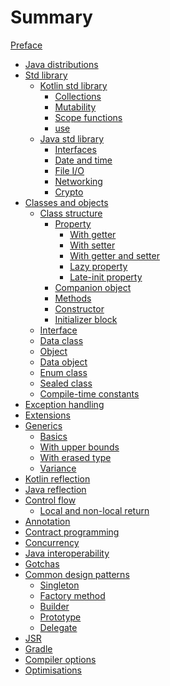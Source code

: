 # Summary

[Preface](./preface.md)

- [Java distributions](./java_distributions.md)
- [Std library](./std_library/std_library.md)
    - [Kotlin std library](./std_library/kotlin_std_library/kotlin_std_library.md)
        - [Collections](./std_library/kotlin_std_library/collections.md)
        - [Mutability](./std_library/kotlin_std_library/mutability.md)
        - [Scope functions](./std_library/kotlin_std_library/scope_functions.md)
        - [use](./std_library/kotlin_std_library/use.md)
    - [Java std library](./std_library/java_std_library/java_std_library.md)
        - [Interfaces]()
        - [Date and time]()
        - [File I/O]()
        - [Networking]()
        - [Crypto]()
- [Classes and objects](./classes_and_objects/classes_and_objects.md)
    - [Class structure](./classes_and_objects/class_structure/class.md)
        - [Property](./classes_and_objects/class_structure/property.md)
            - [With getter](./classes_and_objects/class_structure/property_with_getter.md)
            - [With setter](./classes_and_objects/class_structure/property_with_setter.md)
            - [With getter and setter](./classes_and_objects/class_structure/property_with_getter_and_setter.md)
            - [Lazy property](./classes_and_objects/class_structure/lazy_property.md)
            - [Late-init property](./classes_and_objects/class_structure/late-init_property.md)
        - [Companion object](./classes_and_objects/class_structure/companion_object.md)
        - [Methods](./classes_and_objects/class_structure/methods.md)
        - [Constructor](./classes_and_objects/class_structure/constructor.md)
        - [Initializer block](./classes_and_objects/class_structure/initializer_block.md)
    - [Interface](./classes_and_objects/interface.md)
    - [Data class](./classes_and_objects/data_class.md)
    - [Object](./classes_and_objects/object.md)
    - [Data object](./classes_and_objects/data_object.md)
    - [Enum class](./classes_and_objects/enum_class.md)
    - [Sealed class](./classes_and_objects/sealed_class.md)
    - [Compile-time constants](./classes_and_objects/compile-time_constants.md)
- [Exception handling](./exception_handling.md)
- [Extensions](./extensions.md)
- [Generics](./generics/generics.md)
    - [Basics](./generics/basics.md)
    - [With upper bounds](./generics/upper_bounds.md)
    - [With erased type](./generics/type_erasure.md)
    - [Variance]()
- [Kotlin reflection](./reflection.md)
- [Java reflection]()
- [Control flow](./control_flow/control_flow.md)
    - [Local and non-local return](./control_flow/local_and_non-local_return.md)
- [Annotation]()
- [Contract programming]()
- [Concurrency]()
- [Java interoperability](./java_interoperability.md)
- [Gotchas](./gotchas.md)
- [Common design patterns](./common_design_patterns.md)
    - [Singleton](./common_design_patterns/singleton.md)
    - [Factory method](./common_design_patterns/factory_method.md)
    - [Builder](./common_design_patterns/builder.md)
    - [Prototype](./common_design_patterns/prototype.md)
    - [Delegate](./common_design_patterns/delegate.md)
- [JSR](./jsr.md)
- [Gradle]()
- [Compiler options](./compiler_options.md)
- [Optimisations](./optimisations.md)
